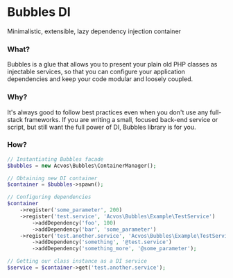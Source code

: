 # Bubbles DI

Minimalistic, extensible, lazy dependency injection container

### What?
Bubbles is a glue that allows you to present your plain old PHP classes as injectable services, so that you can configure your application dependencies and keep your code modular and loosely coupled.

### Why?
It's always good to follow best practices even when you don't use any full-stack frameworks. If you are writing a small, focused back-end service or script, but still want the full power of DI, Bubbles library is for you.

### How?
```php
// Instantiating Bubbles facade
$bubbles = new Acvos\Bubbles\ContainerManager();

// Obtaining new DI container
$container = $bubbles->spawn();

// Configuring dependencies
$container
    ->register('some_parameter', 200)
    ->register('test.service', 'Acvos\Bubbles\Example\TestService')
        ->addDependency('foo', 100)
        ->addDependency('bar', 'some_parameter')
    ->register('test.another.service', 'Acvos\Bubbles\Example\TestService')
        ->addDependency('something', '@test.service')
        ->addDependency('something_more', '@some_parameter');

// Getting our class instance as a DI service
$service = $container->get('test.another.service');
```
